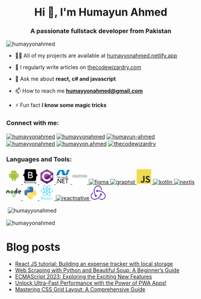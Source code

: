 <h1 align="center">Hi 👋, I'm Humayun Ahmed</h1>
<h3 align="center">A passionate fullstack developer from Pakistan</h3>

<p align="left"> <img src="https://komarev.com/ghpvc/?username=humayyonahmed&label=Profile%20views&color=0e75b6&style=flat" alt="humayyonahmed" /> </p>

- 👨‍💻 All of my projects are available at [humayyonahmed.netlify.app](humayyonahmed.netlify.app)

- 📝 I regularly write articles on [thecodewizardry.com](thecodewizardry.com)

- 💬 Ask me about **react, c# and javascript**

- 📫 How to reach me **humayyonahmed@gmail.com**

- ⚡ Fun fact **I know some magic tricks**

<h3 align="left">Connect with me:</h3>
<p align="left">
<a href="https://twitter.com/humayyonahmed" target="blank"><img align="center" src="https://raw.githubusercontent.com/rahuldkjain/github-profile-readme-generator/master/src/images/icons/Social/twitter.svg" alt="humayyonahmed" height="30" width="40" /></a>
<a href="https://linkedin.com/in/humayyonahmed" target="blank"><img align="center" src="https://raw.githubusercontent.com/rahuldkjain/github-profile-readme-generator/master/src/images/icons/Social/linked-in-alt.svg" alt="humayyonahmed" height="30" width="40" /></a>
<a href="https://stackoverflow.com/users/humayun-ahmed" target="blank"><img align="center" src="https://raw.githubusercontent.com/rahuldkjain/github-profile-readme-generator/master/src/images/icons/Social/stack-overflow.svg" alt="humayun-ahmed" height="30" width="40" /></a>
<a href="https://fb.com/humayyonahmed" target="blank"><img align="center" src="https://raw.githubusercontent.com/rahuldkjain/github-profile-readme-generator/master/src/images/icons/Social/facebook.svg" alt="humayyonahmed" height="30" width="40" /></a>
<a href="https://instagram.com/humayyon.ahmed" target="blank"><img align="center" src="https://raw.githubusercontent.com/rahuldkjain/github-profile-readme-generator/master/src/images/icons/Social/instagram.svg" alt="humayyon.ahmed" height="30" width="40" /></a>
<a href="https://www.youtube.com/c/thecodewizardry" target="blank"><img align="center" src="https://raw.githubusercontent.com/rahuldkjain/github-profile-readme-generator/master/src/images/icons/Social/youtube.svg" alt="thecodewizardry" height="30" width="40" /></a>
</p>

<h3 align="left">Languages and Tools:</h3>
<p align="left"> <a href="https://developer.android.com" target="_blank" rel="noreferrer"> <img src="https://raw.githubusercontent.com/devicons/devicon/master/icons/android/android-original-wordmark.svg" alt="android" width="40" height="40"/> </a> <a href="https://getbootstrap.com" target="_blank" rel="noreferrer"> <img src="https://raw.githubusercontent.com/devicons/devicon/master/icons/bootstrap/bootstrap-plain-wordmark.svg" alt="bootstrap" width="40" height="40"/> </a> <a href="https://www.w3schools.com/cs/" target="_blank" rel="noreferrer"> <img src="https://raw.githubusercontent.com/devicons/devicon/master/icons/csharp/csharp-original.svg" alt="csharp" width="40" height="40"/> </a> <a href="https://dotnet.microsoft.com/" target="_blank" rel="noreferrer"> <img src="https://raw.githubusercontent.com/devicons/devicon/master/icons/dot-net/dot-net-original-wordmark.svg" alt="dotnet" width="40" height="40"/> </a> <a href="https://expressjs.com" target="_blank" rel="noreferrer"> <img src="https://raw.githubusercontent.com/devicons/devicon/master/icons/express/express-original-wordmark.svg" alt="express" width="40" height="40"/> </a> <a href="https://www.figma.com/" target="_blank" rel="noreferrer"> <img src="https://www.vectorlogo.zone/logos/figma/figma-icon.svg" alt="figma" width="40" height="40"/> </a> <a href="https://graphql.org" target="_blank" rel="noreferrer"> <img src="https://www.vectorlogo.zone/logos/graphql/graphql-icon.svg" alt="graphql" width="40" height="40"/> </a> <a href="https://developer.mozilla.org/en-US/docs/Web/JavaScript" target="_blank" rel="noreferrer"> <img src="https://raw.githubusercontent.com/devicons/devicon/master/icons/javascript/javascript-original.svg" alt="javascript" width="40" height="40"/> </a> <a href="https://kotlinlang.org" target="_blank" rel="noreferrer"> <img src="https://www.vectorlogo.zone/logos/kotlinlang/kotlinlang-icon.svg" alt="kotlin" width="40" height="40"/> </a> <a href="https://nextjs.org/" target="_blank" rel="noreferrer"> <img src="https://cdn.worldvectorlogo.com/logos/nextjs-2.svg" alt="nextjs" width="40" height="40"/> </a> <a href="https://nodejs.org" target="_blank" rel="noreferrer"> <img src="https://raw.githubusercontent.com/devicons/devicon/master/icons/nodejs/nodejs-original-wordmark.svg" alt="nodejs" width="40" height="40"/> </a> <a href="https://www.python.org" target="_blank" rel="noreferrer"> <img src="https://raw.githubusercontent.com/devicons/devicon/master/icons/python/python-original.svg" alt="python" width="40" height="40"/> </a> <a href="https://reactjs.org/" target="_blank" rel="noreferrer"> <img src="https://raw.githubusercontent.com/devicons/devicon/master/icons/react/react-original-wordmark.svg" alt="react" width="40" height="40"/> </a> <a href="https://reactnative.dev/" target="_blank" rel="noreferrer"> <img src="https://reactnative.dev/img/header_logo.svg" alt="reactnative" width="40" height="40"/> </a> <a href="https://redux.js.org" target="_blank" rel="noreferrer"> <img src="https://raw.githubusercontent.com/devicons/devicon/master/icons/redux/redux-original.svg" alt="redux" width="40" height="40"/> </a> </p>

<p>&nbsp;<img align="center" src="https://github-readme-stats.vercel.app/api?username=humayyonahmed&show_icons=true&locale=en" alt="humayyonahmed" /></p>

<p><img align="center" src="https://github-readme-streak-stats.herokuapp.com/?user=humayyonahmed&" alt="humayyonahmed" /></p>


# Blog posts
<!-- BLOG-POST-LIST:START -->
- [React JS tutorial: Building an expense tracker with local storage](https://thecodewizardry.com/react-js-tutorial-building-an-expense-tracker-with-local-storage/)
- [Web Scraping with Python and Beautiful Soup: A Beginner’s Guide](https://thecodewizardry.com/web-scraping-with-python-and-beautiful-soup-a-beginners-guide/)
- [ECMAScript 2023: Exploring the Exciting New Features](https://thecodewizardry.com/ecmascript-2023-exploring-the-exciting-new-features/)
- [Unlock Ultra-Fast Performance with the Power of PWA Apps!](https://thecodewizardry.com/unlock-ultra-fast-performance-with-the-power-of-pwa-apps/)
- [Mastering CSS Grid Layout: A Comprehensive Guide](https://thecodewizardry.com/mastering-css-grid-layout-a-comprehensive-guide/)
<!-- BLOG-POST-LIST:END -->
